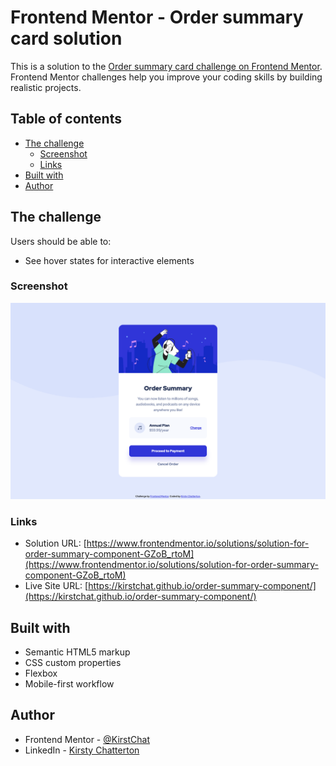 # Frontend Mentor - Order summary card solution

This is a solution to the [Order summary card challenge on Frontend Mentor](https://www.frontendmentor.io/challenges/order-summary-component-QlPmajDUj). Frontend Mentor challenges help you improve your coding skills by building realistic projects.

## Table of contents

- [The challenge](#the-challenge)
  - [Screenshot](#screenshot)
  - [Links](#links)
- [Built with](#built-with)
- [Author](#author)

## The challenge

Users should be able to:

- See hover states for interactive elements

### Screenshot

![Desktop Screenshot](./images/desktop-screenshot.png)

### Links

- Solution URL: [https://www.frontendmentor.io/solutions/solution-for-order-summary-component-GZoB_rtoM](https://www.frontendmentor.io/solutions/solution-for-order-summary-component-GZoB_rtoM)
- Live Site URL: [https://kirstchat.github.io/order-summary-component/](https://kirstchat.github.io/order-summary-component/)

## Built with

- Semantic HTML5 markup
- CSS custom properties
- Flexbox
- Mobile-first workflow

## Author

- Frontend Mentor - [@KirstChat](https://www.frontendmentor.io/profile/KirstChat)
- LinkedIn - [Kirsty Chatterton](https://www.linkedin.com/in/kirsty-c-154781a4/)
